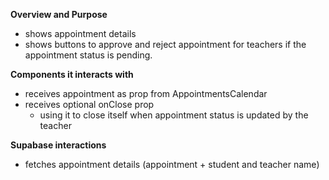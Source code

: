 **Overview and Purpose**

- shows appointment details
- shows buttons to approve and reject appointment for teachers if the appointment status is pending.

**Components it interacts with**

- receives appointment as prop from AppointmentsCalendar
- receives optional onClose prop
  - using it to close itself when appointment status is updated by the teacher

**Supabase interactions**

- fetches appointment details (appointment + student and teacher name)
